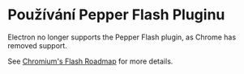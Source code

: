 # Používání Pepper Flash Pluginu

Electron no longer supports the Pepper Flash plugin, as Chrome has removed support.

See [Chromium's Flash Roadmap](https://www.chromium.org/flash-roadmap) for more details.
